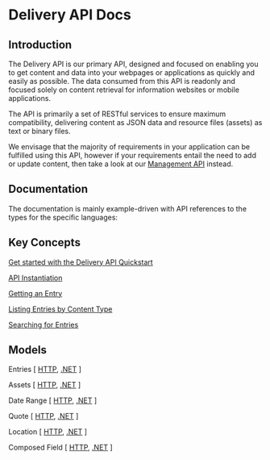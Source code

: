 # Delivery API Docs

## Introduction

The Delivery API is our primary API, designed and focused on enabling you to get content and data into your webpages or applications as quickly and easily as possible. The data consumed from this API is readonly and focused solely on content retrieval for information websites or mobile applications. 

The API is primarily a set of RESTful services to ensure maximum compatibility, delivering content as JSON data and resource files (assets) as text or binary files. 

We envisage that the majority of requirements in your application can be fulfilled using this API, however if your requirements entail the need to add or update content, then take a look at our [Management API](.management-api/README.md) instead.

## Documentation

The documentation is mainly example-driven with API references to the types for the specific languages:

## Key Concepts

[Get started with the Delivery API Quickstart](./getting-started.md)

[API Instantiation](./api-instantiation.md)

[Getting an Entry](./accessing-entries/dotnet/entry-get-dotnet.md)

[Listing Entries by Content Type](./accessing-entries/dotnet/entries-list-dotnet.md)

[Searching for Entries](./accessing-entries/entry-search.md)

## Models

Entries [ [HTTP](./model/http/entry-http.md), [.NET](./model/dotnet/entry-dotnet.md) ]

Assets [ [HTTP](./model/http/asset-http.md), [.NET](./model/dotnet/asset-dotnet.md) ]

Date Range [ [HTTP](/common/types/http/daterange-http.md), [.NET](/common/types/dotnet/daterange-dotnet.md) ]

Quote [ [HTTP](/common/types/http/quote-http.md), [.NET](/common/types/dotnet/quote-dotnet.md) ]

Location [ [HTTP](/common/types/http/location-http.md), [.NET](/common/types/dotnet/location-dotnet.md) ]

Composed Field [ [HTTP](/common/types/http/composed-http.md), [.NET](/common/types/dotnet/composed-dotnet.md) ]